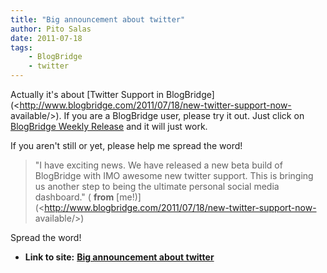 ```yaml
---
title: "Big announcement about twitter"
author: Pito Salas
date: 2011-07-18
tags:
    - BlogBridge
    - twitter
---
```




Actually it's about [Twitter Support in
BlogBridge](<http://www.blogbridge.com/2011/07/18/new-twitter-support-now-
available/>). If you are a BlogBridge user, please try it out. Just click on
[BlogBridge Weekly
Release](<http://www.blogbridge.com/install/weekly/blogbridge.jnlp>) and it
will just work.

If you aren't still or yet, please help me spread the word!

> "I have exciting news. We have released a new beta build of BlogBridge with
> IMO awesome new twitter support. This is bringing us another step to being
> the ultimate personal social media dashboard." ( **from**
> [me!)](<http://www.blogbridge.com/2011/07/18/new-twitter-support-now-
> available/>)

Spread the word!


* **Link to site:** **[Big announcement about twitter](None)**
